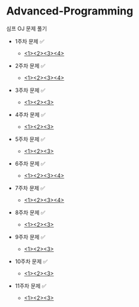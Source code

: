 # Advanced-Programming

심프 OJ 문제 풀기

+ 1주차 문제 ✅️
  + [<1>](https://github.com/hoeyoon/Advanced-Programming/blob/master/1%20week/N1.cpp)[<2>](https://github.com/hoeyoon/Advanced-Programming/blob/master/1%20week/N2.cpp)[<3>](https://github.com/hoeyoon/Advanced-Programming/blob/master/1%20week/N3.cpp)[<4>](https://github.com/hoeyoon/Advanced-Programming/blob/master/1%20week/N4.cpp)

+ 2주차 문제 ✅️
  + [<1>](https://github.com/hoeyoon/Advanced-Programming/blob/master/2%20week/N1.cpp)[<2>](https://github.com/hoeyoon/Advanced-Programming/blob/master/2%20week/N2.cpp)[<3>](https://github.com/hoeyoon/Advanced-Programming/blob/master/1%20week/N3.cpp)[<4>](https://github.com/hoeyoon/Advanced-Programming/blob/master/1%20week/N4.cpp)
 
+ 3주차 문제 ✅️
  + [<1>](https://github.com/hoeyoon/Advanced-Programming/blob/master/3%20week/N1.cpp)[<2>](https://github.com/hoeyoon/Advanced-Programming/blob/master/3%20week/N2.cpp)[<3>](https://github.com/hoeyoon/Advanced-Programming/blob/master/3%20week/N3.cpp)

+ 4주차 문제 ✅️
  + [<1>](https://github.com/hoeyoon/Advanced-Programming/blob/master/4%20week/N1.cpp)[<2>](https://github.com/hoeyoon/Advanced-Programming/blob/master/4%20week/N2.cpp)[<3>](https://github.com/hoeyoon/Advanced-Programming/blob/master/4%20week/N3.cpp)

+ 5주차 문제 ✅️
  + [<1>](https://github.com/hoeyoon/Advanced-Programming/blob/master/5%20week/N1.cpp)[<2>](https://github.com/hoeyoon/Advanced-Programming/blob/master/5%20week/N2.cpp)[<3>](https://github.com/hoeyoon/Advanced-Programming/blob/master/5%20week/N3.cpp)

+ 6주차 문제 ✅️
  + [<1>](https://github.com/hoeyoon/Advanced-Programming/blob/master/6%20week/N1.cpp)[<2>](https://github.com/hoeyoon/Advanced-Programming/blob/master/6%20week/N2.cpp)[<3>](https://github.com/hoeyoon/Advanced-Programming/blob/master/6%20week/N3.cpp)[<4>](https://github.com/hoeyoon/Advanced-Programming/blob/master/6%20week/N4.cpp)

+ 7주차 문제 ✅️
  + [<1>](https://github.com/hoeyoon/Advanced-Programming/blob/master/7%20week/N1.cpp)[<2>](https://github.com/hoeyoon/Advanced-Programming/blob/master/7%20week/N2.cpp)[<3>](https://github.com/hoeyoon/Advanced-Programming/blob/master/7%20week/N3.cpp)[<4>](https://github.com/hoeyoon/Advanced-Programming/blob/master/7%20week/N4.cpp)

+ 8주차 문제 ✅️
  + [<1>](https://github.com/hoeyoon/Advanced-Programming/blob/master/8%20week/N1.cpp)[<2>](https://github.com/hoeyoon/Advanced-Programming/blob/master/8%20week/N2.cpp)[<3>](https://github.com/hoeyoon/Advanced-Programming/blob/master/8%20week/N3.cpp)

+ 9주차 문제 ✅️
  + [<1>](https://github.com/hoeyoon/Advanced-Programming/blob/master/9%20week/N1.cpp)[<2>](https://github.com/hoeyoon/Advanced-Programming/blob/master/9%20week/N2.cpp)[<3>](https://github.com/hoeyoon/Advanced-Programming/blob/master/9%20week/N3.cpp)

+ 10주차 문제 ✅️
  + [<1>](https://github.com/hoeyoon/Advanced-Programming/blob/master/10%20week/N1.cpp)[<2>](https://github.com/hoeyoon/Advanced-Programming/blob/master/10%20week/N2.cpp)[<3>](https://github.com/hoeyoon/Advanced-Programming/blob/master/10%20week/N3.cpp)
 
+ 11주차 문제 ✅️
  + [<1>](https://github.com/hoeyoon/Advanced-Programming/blob/master/11%20week/N1.cpp)[<2>](https://github.com/hoeyoon/Advanced-Programming/blob/master/11%20week/N2.cpp)[<3>](https://github.com/hoeyoon/Advanced-Programming/blob/master/11%20week/N3.cpp)
